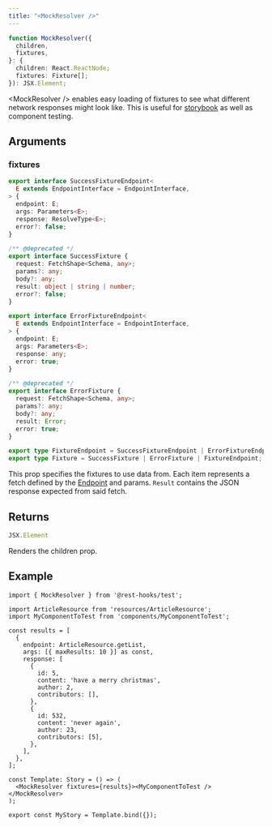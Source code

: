 ```yaml
---
title: "<MockResolver />"
---
```


```typescript
function MockResolver({
  children,
  fixtures,
}: {
  children: React.ReactNode;
  fixtures: Fixture[];
}): JSX.Element;
```

&lt;MockResolver /\> enables easy loading of fixtures to see what different network responses might look like.
This is useful for [storybook](../guides/storybook.md) as well as component testing.


## Arguments

### fixtures

```typescript
export interface SuccessFixtureEndpoint<
  E extends EndpointInterface = EndpointInterface,
> {
  endpoint: E;
  args: Parameters<E>;
  response: ResolveType<E>;
  error?: false;
}

/** @deprecated */
export interface SuccessFixture {
  request: FetchShape<Schema, any>;
  params?: any;
  body?: any;
  result: object | string | number;
  error?: false;
}

export interface ErrorFixtureEndpoint<
  E extends EndpointInterface = EndpointInterface,
> {
  endpoint: E;
  args: Parameters<E>;
  response: any;
  error: true;
}

/** @deprecated */
export interface ErrorFixture {
  request: FetchShape<Schema, any>;
  params?: any;
  body?: any;
  result: Error;
  error: true;
}

export type FixtureEndpoint = SuccessFixtureEndpoint | ErrorFixtureEndpoint;
export type Fixture = SuccessFixture | ErrorFixture | FixtureEndpoint;
```

This prop specifies the fixtures to use data from. Each item represents a fetch defined by the
[Endpoint](/rest/api/Endpoint) and params. `Result` contains the JSON response expected from said fetch.

## Returns

```typescript
JSX.Element
```

Renders the children prop.

## Example

```tsx
import { MockResolver } from '@rest-hooks/test';

import ArticleResource from 'resources/ArticleResource';
import MyComponentToTest from 'components/MyComponentToTest';

const results = [
  {
    endpoint: ArticleResource.getList,
    args: [{ maxResults: 10 }] as const,
    response: [
      {
        id: 5,
        content: 'have a merry christmas',
        author: 2,
        contributors: [],
      },
      {
        id: 532,
        content: 'never again',
        author: 23,
        contributors: [5],
      },
    ],
  },
];

const Template: Story = () => (
  <MockResolver fixtures={results}><MyComponentToTest /></MockResolver>
);

export const MyStory = Template.bind({});
```
